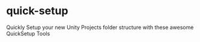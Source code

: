 # quick-setup
Quickly Setup your new Unity Projects folder structure with these awesome QuickSetup Tools

